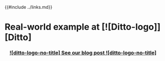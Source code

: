 {{#include ../links.md}}

# Real-world example at [![Ditto-logo]][Ditto]

<span style="text-align: center">

### [![ditto-logo-no-title] **See our  blog post** ![ditto-logo-no-title]](https://www.ditto.live/blog/posts/introducing-safer-ffi)

</span>

